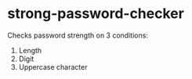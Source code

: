 # strong-password-checker
Checks password strength on 3 conditions:
1. Length
2. Digit
3. Uppercase character

